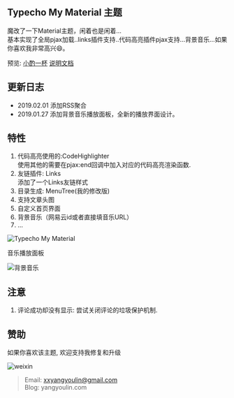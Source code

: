 ## Typecho My Material 主题

魔改了一下Material主题，闲着也是闲着...  
基本实现了全局pjax加载..links插件支持..代码高亮插件pjax支持…背景音乐...如果你喜欢我非常高兴😄。

预览: [小酌一杯](https://yangyoulin.com)    [说明文档](https://yangyoulin.com/index.php/archives/20.html)  



## 更新日志
- 2019.02.01 添加RSS聚合
- 2019.01.27 添加背景音乐播放面板，全新的播放界面设计。



## 特性

1. 代码高亮使用的:CodeHighlighter  
  使用其他的需要在pjax:end回调中加入对应的代码高亮渲染函数.
2. 友链插件: Links  
  添加了一个Links友链样式
3. 目录生成: MenuTree(我的修改版)
4. 支持文章头图
5. 自定义首页界面
6. 背景音乐（网易云id或者直接填音乐URL）
7. ...

![Typecho My Material](https://yangyoulin.com/usr/uploads/2019/01/1983369604.jpg)

音乐播放面板

![背景音乐](https://yangyoulin.com/usr/uploads/2019/01/1629028829.png)


## 注意
1. 评论成功却没有显示: 尝试关闭评论的垃圾保护机制.



## 赞助

如果你喜欢该主题, 欢迎支持我修复和升级


![weixin](https://yangyoulin.com/usr/uploads/2019/01/1794058393.png)

> Email: xxyangyoulin@gmail.com  
> Blog: yangyoulin.com